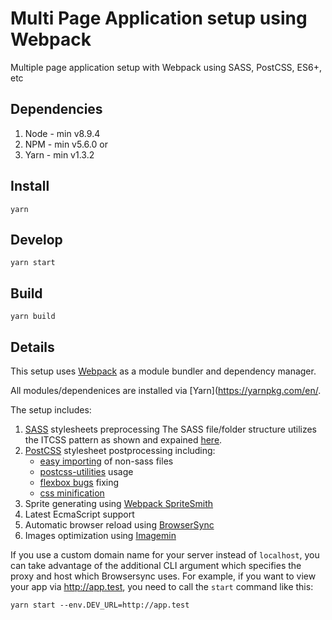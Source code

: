 # Multi Page Application setup using Webpack

Multiple page application setup with Webpack using SASS, PostCSS, ES6+, etc

## Dependencies

1. Node - min v8.9.4
2. NPM - min v5.6.0
   or
3. Yarn - min v1.3.2

## Install

`yarn`

## Develop

`yarn start`

## Build

`yarn build`

## Details

This setup uses [Webpack](https://webpack.js.org/) as a module bundler and dependency manager.

All modules/dependenices are installed via [Yarn](https://yarnpkg.com/en/.

The setup includes:

1. [SASS](http://sass-lang.com/) stylesheets preprocessing
   The SASS file/folder structure utilizes the ITCSS pattern as shown and expained [here](https://www.xfive.co/blog/itcss-scalable-maintainable-css-architecture/).
2. [PostCSS](https://github.com/postcss/postcss) stylesheet postprocessing including:
    * [easy importing](https://github.com/TrySound/postcss-easy-import) of non-sass files
    * [postcss-utilities](https://github.com/ismamz/postcss-utilities) usage
    * [flexbox bugs](https://github.com/luisrudge/postcss-flexbugs-fixes) fixing
    * [css minification](http://cssnano.co/)
3. Sprite generating using [Webpack SpriteSmith](https://github.com/mixtur/webpack-spritesmith)
4. Latest EcmaScript support
5. Automatic browser reload using [BrowserSync](https://browsersync.io/)
6. Images optimization using [Imagemin](https://github.com/Klathmon/imagemin-webpack-plugin)

If you use a custom domain name for your server instead of `localhost`, you can take advantage of the additional CLI argument which specifies the proxy and host which Browsersync uses. For example, if you want to view your app via http://app.test, you need to call the `start` command like this:

```
yarn start --env.DEV_URL=http://app.test
```
